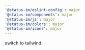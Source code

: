 ```yaml
---
'@status-im/eslint-config': major
'@status-im/components': major
'@status-im/js': major
'@status-im/colors': major
'@status-im/icons': major
---
```


switch to tailwind
